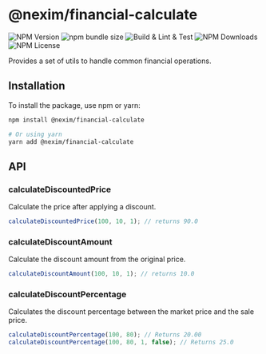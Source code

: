 # @nexim/financial-calculate

![NPM Version](https://img.shields.io/npm/v/@nexim/financial-calculate)
![npm bundle size](https://img.shields.io/bundlephobia/min/@nexim/financial-calculate)
![Build & Lint & Test](https://github.com/the-nexim/nanolib/actions/workflows/build-lint-test.yaml/badge.svg)
![NPM Downloads](https://img.shields.io/npm/dm/@nexim/financial-calculate)
![NPM License](https://img.shields.io/npm/l/@nexim/financial-calculate)

Provides a set of utils to handle common financial operations.

## Installation

To install the package, use npm or yarn:

```sh
npm install @nexim/financial-calculate

# Or using yarn
yarn add @nexim/financial-calculate
```

## API

### calculateDiscountedPrice

Calculate the price after applying a discount.

```ts
calculateDiscountedPrice(100, 10, 1); // returns 90.0
```

### calculateDiscountAmount

Calculate the discount amount from the original price.

```ts
calculateDiscountAmount(100, 10, 1); // returns 10.0
```

### calculateDiscountPercentage

Calculates the discount percentage between the market price and the sale price.

```ts
calculateDiscountPercentage(100, 80); // Returns 20.00
calculateDiscountPercentage(100, 80, 1, false); // Returns 25.0
```
